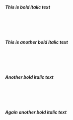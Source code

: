 ***This is bold italic text***


<br><br><br><br>


___This is another bold italic text___


<br><br><br><br>


*__Another bold italic text__*



<br><br><br><br>


_**Again another bold italic text**_
